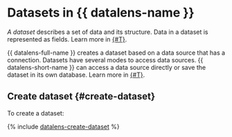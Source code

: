 # Datasets in {{ datalens-name }}

_A dataset_ describes a set of data and its structure.
Data in a dataset is represented as fields. Learn more in [{#T}](data-model.md).

{{ datalens-full-name }} creates a dataset based on a data source that has a connection.
Datasets have several modes to access data sources.
{{ datalens-short-name }} can access a data source directly or save the dataset in its own database. Learn more in [{#T}](settings.md).

## Create dataset {#create-dataset}

To create a dataset:

{% include [datalens-create-dataset](../../../_includes/datalens/operations/datalens-create-dataset.md) %}

